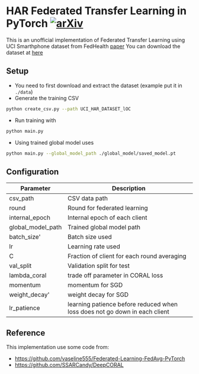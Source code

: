 # HAR Federated Transfer Learning in PyTorch [![arXiv](https://img.shields.io/badge/arXiv-1907.05629-f9f107.svg)](https://arxiv.org/abs/1907.09173)

This is an unofficial implementation of Federated Transfer Learning using UCI Smarthphone dataset from FedHealth [paper](https://arxiv.org/abs/1907.09173)
You can download the dataset at [here](https://archive.ics.uci.edu/ml/datasets/human+activity+recognition+using+smartphones)

## Setup

- You need to first download and extract the dataset (example put it in `./data`)
- Generate the training CSV
```sh
python create_csv.py --path UCI_HAR_DATASET_lOC
```
- Run training with
```sh
python main.py
```
- Using trained global model uses
```sh
python main.py --global_model_path ./global_model/saved_model.pt
```
## Configuration

| Parameter | Description |
| ------ | ------ |
| csv_path | CSV data path |
| round | Round for federated learning |
| internal_epoch | Internal epoch of each client |
| global_model_path | Trained global model path |
| batch_size' | Batch size used |
| lr | Learning rate used |
| C | Fraction of client for each round averaging |
| val_split | Validation split for test |
| lambda_coral | trade off parameter in CORAL loss |
| momentum | momentum for SGD |
| weight_decay' | weight decay for SGD |
| lr_patience | learning patience before reduced when loss does not go down in each client |

## Reference

This implementation use some code from:
- https://github.com/vaseline555/Federated-Learning-FedAvg-PyTorch
- https://github.com/SSARCandy/DeepCORAL


